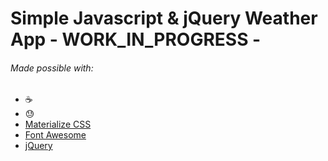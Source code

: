 # Simple Javascript & jQuery Weather App  - WORK_IN_PROGRESS -


###### Made possible with:
* :coffee:
* :sweat:
* [Materialize CSS](http://materializecss.com/)
* [Font Awesome](http://fontawesome.io/)
* [jQuery](https://jquery.com/)
